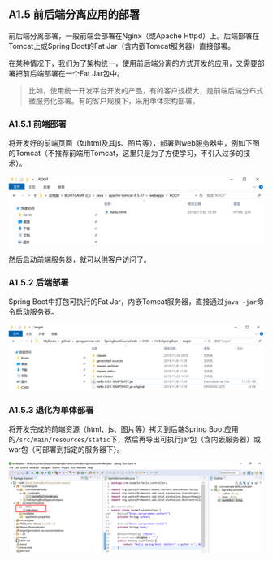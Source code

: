 ## A1.5 前后端分离应用的部署

前后端分离部署，一般前端会部署在Nginx（或Apache Httpd）上。后端部署在Tomcat上或Spring Boot的Fat Jar（含内嵌Tomcat服务器）直接部署。

在某种情况下，我们为了架构统一，使用前后端分离的方式开发的应用，又需要部署把前后端部署在一个Fat Jar包中。

> 比如，使用统一开发平台开发的产品，有的客户规模大，是前端后端分布式微服务化部署。有的客户规模下，采用单体架构部署。

### A1.5.1 前端部署

将开发好的前端页面（如html及其js、图片等），部署到web服务器中，例如下图的Tomcat（不推荐前端用Tomcat，这里只是为了方便学习，不引入过多的技术）。

![image-20191130213931775](images/image-20191130213931775.png)

然后启动前端服务器，就可以供客户访问了。

### A1.5.2 后端部署

Spring Boot中打包可执行的Fat Jar，内嵌Tomcat服务器，直接通过`java -jar`命令启动服务器。

![image-20191130214747759](images/image-20191130214747759.png)

### A1.5.3 退化为单体部署

将开发完成的前端资源（html、js、图片等）拷贝到后端Spring Boot应用的`/src/main/resources/static`下，然后再导出可执行jar包（含内嵌服务器）或war包（可部署到指定的服务器下）。

![image-20191130214913654](images/image-20191130214913654.png)